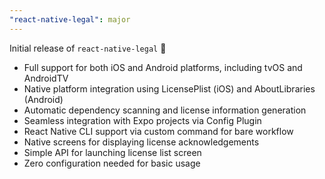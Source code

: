 ```yaml
---
"react-native-legal": major
---
```


Initial release of `react-native-legal` 🎉

- Full support for both iOS and Android platforms, including tvOS and AndroidTV
- Native platform integration using LicensePlist (iOS) and AboutLibraries (Android)
- Automatic dependency scanning and license information generation
- Seamless integration with Expo projects via Config Plugin
- React Native CLI support via custom command for bare workflow
- Native screens for displaying license acknowledgements
- Simple API for launching license list screen
- Zero configuration needed for basic usage